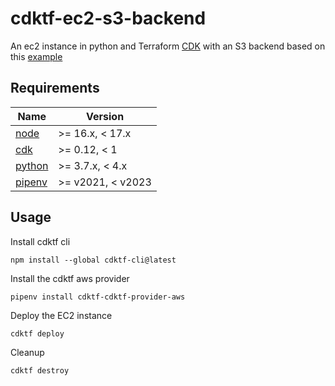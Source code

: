 # cdktf-ec2-s3-backend

[cdktf]: https://www.hashicorp.com/blog/cdk-for-terraform-now-generally-available?mkt_tok=ODQ1LVpMRi0xOTEAAAGGSsfRqczjOAaZIIcpZwxRqy691dwDdS4wmJrr3nZ1rhP_ouGiRYj8liS9SA2MU8KXW4LQO9jfmBxPfIAIT9I-vnxLX-lS-e39JtyGoXSTLudRCw
[python]: https://www.python.org/downloads/
[pipenv]: https://pipenv.pypa.io/en/latest/install/#installing-pipenv/
[node]: https://nodejs.org/en/download/package-manager/
[cdk]: https://www.npmjs.com/package/cdktf-cli

An ec2 instance in python and Terraform [CDK] with an S3 backend based on this [example](https://learn.hashicorp.com/tutorials/terraform/cdktf-build)

## Requirements

| Name   | Version              |
|--------|----------------------|
| [node] | \>= 16.x, < 17.x     |
| [cdk]  | \>= 0.12, < 1        |
| [python] | \>= 3.7.x, < 4.x   |
| [pipenv] | \>= v2021, < v2023 |


## Usage

Install cdktf cli

```shell
npm install --global cdktf-cli@latest
```

Install the cdktf aws provider

```shell
pipenv install cdktf-cdktf-provider-aws
```

Deploy the EC2 instance

```shell
cdktf deploy
```

Cleanup

```shell
cdktf destroy
```
